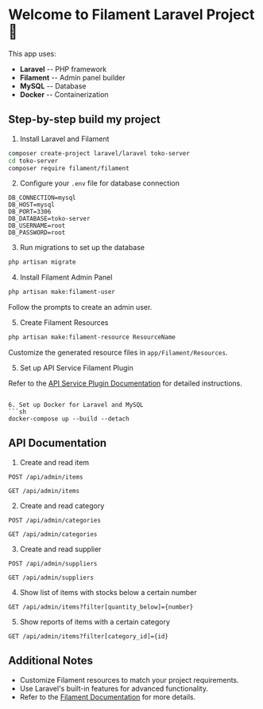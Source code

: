 # Welcome to Filament Laravel Project :rocket:

This app uses:
- **Laravel** -- PHP framework
- **Filament** -- Admin panel builder
- **MySQL** -- Database
- **Docker** -- Containerization

## Step-by-step build my project

1. Install Laravel and Filament
```sh
composer create-project laravel/laravel toko-server
cd toko-server
composer require filament/filament
```

2. Configure your `.env` file for database connection
```env
DB_CONNECTION=mysql
DB_HOST=mysql
DB_PORT=3306
DB_DATABASE=toko-server
DB_USERNAME=root
DB_PASSWORD=root
```

3. Run migrations to set up the database
```sh
php artisan migrate
```

4. Install Filament Admin Panel
```sh
php artisan make:filament-user
```
Follow the prompts to create an admin user.

5. Create Filament Resources
```sh
php artisan make:filament-resource ResourceName
```
Customize the generated resource files in `app/Filament/Resources`.

5. Set up API Service Filament Plugin

Refer to the [API Service Plugin Documentation](https://filamentphp.com/plugins/rupadana-api-service) for detailed instructions.
```

6. Set up Docker for Laravel and MySQL
```sh
docker-compose up --build --detach
```

## API Documentation

1. Create and read item

`POST /api/admin/items`

`GET /api/admin/items`

2. Create and read category

`POST /api/admin/categories`

`GET /api/admin/categories`

3. Create and read supplier

`POST /api/admin/suppliers`

`GET /api/admin/suppliers`

4. Show list of items with stocks below a certain number

`GET /api/admin/items?filter[quantity_below]={number}`

5. Show reports of items with a certain category

`GET /api/admin/items?filter[category_id]={id}`



## Additional Notes

- Customize Filament resources to match your project requirements.
- Use Laravel's built-in features for advanced functionality.
- Refer to the [Filament Documentation](https://filamentphp.com/docs) for more details.
